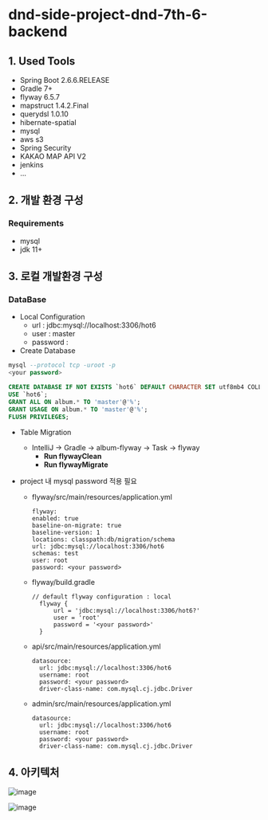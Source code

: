 # dnd-side-project-dnd-7th-6-backend

## 1. Used Tools
- Spring Boot 2.6.6.RELEASE
- Gradle 7+
- flyway 6.5.7
- mapstruct 1.4.2.Final
- querydsl 1.0.10
- hibernate-spatial
- mysql 
- aws s3
- Spring Security
- KAKAO MAP API V2
- jenkins
- ...

## 2. 개발 환경 구성
### Requirements
- mysql
- jdk 11+

## 3. 로컬 개발환경 구성
### DataBase
- Local Configuration
  - url : jdbc:mysql://localhost:3306/hot6 
  - user : master
  - password : <your password>
- Create Database
```sql
mysql --protocol tcp -uroot -p
<your password>

CREATE DATABASE IF NOT EXISTS `hot6` DEFAULT CHARACTER SET utf8mb4 COLLATE utf8mb4_general_ci;
USE `hot6`;
GRANT ALL ON album.* TO 'master'@'%';
GRANT USAGE ON album.* TO 'master'@'%';
FLUSH PRIVILEGES;
```
- Table Migration
  - IntelliJ -> Gradle -> album-flyway -> Task -> flyway 
    - **Run flywayClean**
    - **Run flywayMigrate**

- project 내 mysql password 적용 필요
  - flyway/src/main/resources/application.yml
    ```
    flyway:
    enabled: true
    baseline-on-migrate: true
    baseline-version: 1
    locations: classpath:db/migration/schema
    url: jdbc:mysql://localhost:3306/hot6
    schemas: test
    user: root
    password: <your password>

    ```
    
  - flyway/build.gradle
    ```
    // default flyway configuration : local
      flyway {
          url = 'jdbc:mysql://localhost:3306/hot6?'
          user = 'root'
          password = '<your password>'
      }
    ```
  - api/src/main/resources/application.yml
    ```
    datasource:
      url: jdbc:mysql://localhost:3306/hot6
      username: root
      password: <your password>
      driver-class-name: com.mysql.cj.jdbc.Driver
    ```
    
  - admin/src/main/resources/application.yml
    ```
    datasource:
      url: jdbc:mysql://localhost:3306/hot6
      username: root
      password: <your password>
      driver-class-name: com.mysql.cj.jdbc.Driver
    ```
## 4. 아키텍처
![image](https://user-images.githubusercontent.com/69445946/179416416-ae520270-145d-4285-81ec-24d54cdde8fd.png)

![image](https://user-images.githubusercontent.com/69445946/179416410-2a2d909a-9666-4932-a461-fac11d902f00.png)
